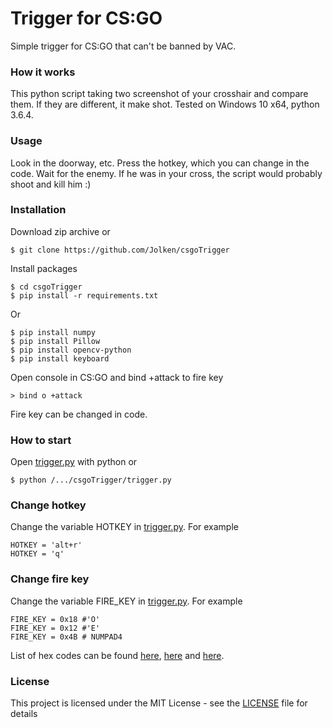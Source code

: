 # Trigger for CS:GO
Simple trigger for CS:GO that can't be banned by VAC.
### How it works
This python script taking two screenshot of your crosshair and compare them. 
If they are different, it make shot.
Tested on Windows 10 x64, python 3.6.4.
### Usage
Look in the doorway, etc.
Press the hotkey, which you can change in the code.
Wait for the enemy.
If he was in your cross, the script would probably shoot and kill him :)
### Installation
Download zip archive or
```
$ git clone https://github.com/Jolken/csgoTrigger
```
Install packages
```
$ cd csgoTrigger
$ pip install -r requirements.txt
```
Or
```
$ pip install numpy
$ pip install Pillow
$ pip install opencv-python
$ pip install keyboard
```
Open console in CS:GO and bind +attack to fire key
```
> bind o +attack
```
Fire key can be changed in code.
### How to start
Open [trigger.py](trigger.py) with python or
```
$ python /.../csgoTrigger/trigger.py
```
### Change hotkey
Change the variable HOTKEY in [trigger.py](trigger.py). For example
```
HOTKEY = 'alt+r'
HOTKEY = 'q'
```
### Change fire key
Change the variable FIRE_KEY in [trigger.py](trigger.py). For example
```
FIRE_KEY = 0x18 #'O'
FIRE_KEY = 0x12 #'E'
FIRE_KEY = 0x4B # NUMPAD4
```
List of hex codes can be found [here](https://msdn.microsoft.com/en-us/library/windows/desktop/bb321074(v=vs.85).aspx), [here](https://gist.github.com/tracend/912308) and [here](http://www.flint.jp/misc/?q=dik&lang=en).

### License

This project is licensed under the MIT License - see the [LICENSE](LICENSE) file for details
